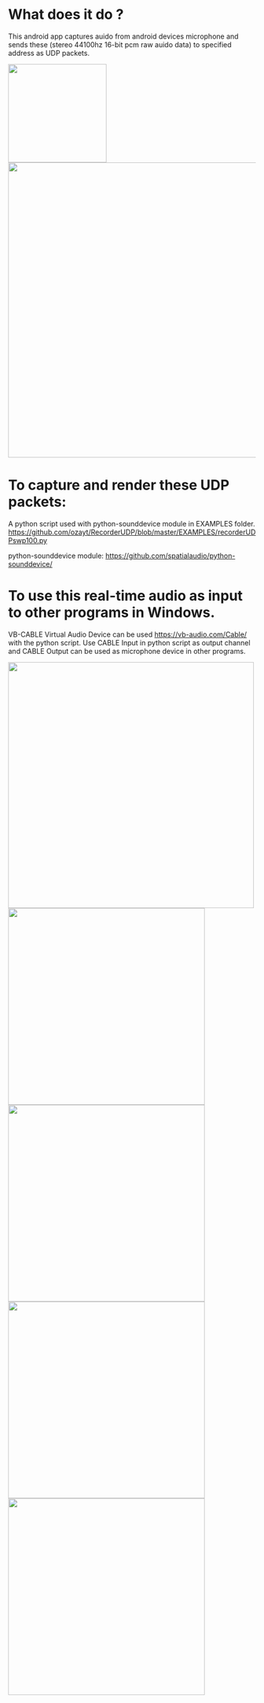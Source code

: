 # What does it do ? 
This android app captures auido from android devices microphone and sends these (stereo 44100hz 16-bit pcm raw auido data) to specified address as UDP packets.


<img src="https://user-images.githubusercontent.com/14927769/137024200-72c5b5a6-c983-4a2e-ae22-34902f36d092.jpg" width="200" />
<img src="https://user-images.githubusercontent.com/14927769/137024220-7a591109-7677-4d98-9408-eada1d926c29.JPG" width="600" />


# To capture and render these UDP packets:
A python script used with python-sounddevice module in EXAMPLES folder. https://github.com/ozayt/RecorderUDP/blob/master/EXAMPLES/recorderUDPswp100.py 

python-sounddevice module:
https://github.com/spatialaudio/python-sounddevice/

# To use this real-time audio as input to other programs in Windows. 
VB-CABLE Virtual Audio Device can be used https://vb-audio.com/Cable/ with the python script. 
Use CABLE Input in python script as output channel and CABLE Output can be used as microphone device in other programs.


<img src="https://user-images.githubusercontent.com/14927769/137031209-c5fa2a7a-c23c-407b-896b-641a26a6dc4b.jpg" width="500" />

<img src="https://user-images.githubusercontent.com/14927769/137028083-435d9386-2789-4084-816b-b1db1d2707b4.JPG" width="400" />

<img src="https://user-images.githubusercontent.com/14927769/137028098-3b47d7f7-ecad-464f-ad77-98f7c7e1005a.JPG" width="400" />

<img src="https://user-images.githubusercontent.com/14927769/137028106-06e356f0-8b3e-4072-bcda-959e83d63261.JPG" width="400" />

<img src="https://user-images.githubusercontent.com/14927769/137032482-2ce8f758-43ff-4406-b797-d10bc7ddda0b.JPG" width="400" />

